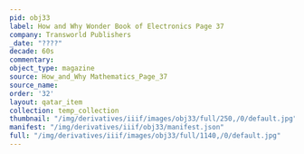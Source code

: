 ```yaml
---
pid: obj33
label: How and Why Wonder Book of Electronics Page 37
company: Transworld Publishers
_date: "????"
decade: 60s
commentary: 
object_type: magazine
source: How_and_Why Mathematics_Page_37
source_name: 
order: '32'
layout: qatar_item
collection: temp_collection
thumbnail: "/img/derivatives/iiif/images/obj33/full/250,/0/default.jpg"
manifest: "/img/derivatives/iiif/obj33/manifest.json"
full: "/img/derivatives/iiif/images/obj33/full/1140,/0/default.jpg"
---
```

